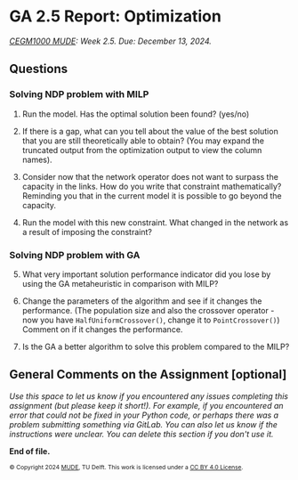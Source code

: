 # GA 2.5 Report: Optimization

*[CEGM1000 MUDE](http://mude.citg.tudelft.nl/): Week 2.5. Due: December 13, 2024.*


## Questions

### Solving NDP problem with MILP

1. Run the model. Has the optimal solution been found? (yes/no)

2. If there is a gap, what can you tell about the value of the best solution that you are still theoretically able to obtain? (You may expand the truncated output from the optimization output to view the column names).

3. Consider now that the network operator does not want to surpass the capacity in the links. How do you write that constraint mathematically? Reminding you that in the current model it is possible to go beyond the capacity. 

4. Run the model with this new constraint. What changed in the network as a result of imposing the constraint?

### Solving NDP problem with GA

5. What very important solution performance indicator did you lose by using the GA metaheuristic in comparison with MILP?

6. Change the parameters of the algorithm and see if it changes the performance. (The population size and also the crossover operator - now you have `HalfUniformCrossover()`, change it to `PointCrossover()`) Comment on if it changes the performance.

7. Is the GA a better algorithm to solve this problem compared to the MILP?



## General Comments on the Assignment [optional]

_Use this space to let us know if you encountered any issues completing this assignment (but please keep it short!). For example, if you encountered an error that could not be fixed in your Python code, or perhaps there was a problem submitting something via GitLab. You can also let us know if the instructions were unclear. You can delete this section if you don't use it._

**End of file.**

<span style="font-size: 75%">
&copy; Copyright 2024 <a rel="MUDE" href="http://mude.citg.tudelft.nl/">MUDE</a>, TU Delft. This work is licensed under a <a rel="license" href="http://creativecommons.org/licenses/by/4.0/">CC BY 4.0 License</a>.

